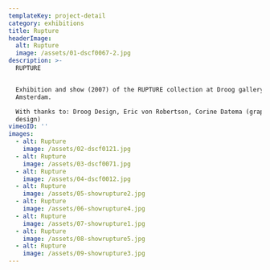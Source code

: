 ```yaml
---
templateKey: project-detail
category: exhibitions
title: Rupture
headerImage:
  alt: Rupture
  image: /assets/01-dscf0067-2.jpg
description: >-
  RUPTURE


  Exhibition and show (2007) of the RUPTURE collection at Droog gallery,
  Amsterdam. 

  With thanks to: Droog Design, Eric von Robertson, Corine Datema (graphic
  design)
vimeoID: ''
images:
  - alt: Rupture
    image: /assets/02-dscf0121.jpg
  - alt: Rupture
    image: /assets/03-dscf0071.jpg
  - alt: Rupture
    image: /assets/04-dscf0012.jpg
  - alt: Rupture
    image: /assets/05-showrupture2.jpg
  - alt: Rupture
    image: /assets/06-showrupture4.jpg
  - alt: Rupture
    image: /assets/07-showrupture1.jpg
  - alt: Rupture
    image: /assets/08-showrupture5.jpg
  - alt: Rupture
    image: /assets/09-showrupture3.jpg
---
```

